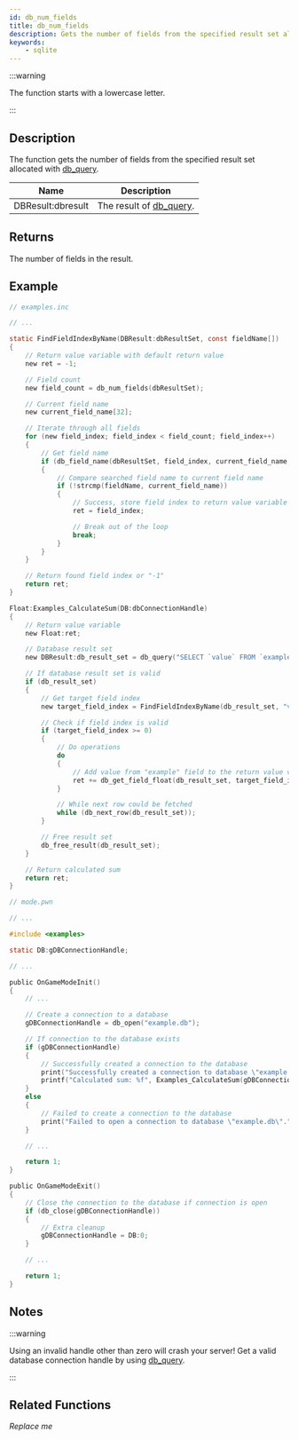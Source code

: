 ```yaml
---
id: db_num_fields
title: db_num_fields
description: Gets the number of fields from the specified result set allocated with `db_query`.
keywords:
    - sqlite
---
```


:::warning

The function starts with a lowercase letter.

:::

## Description

The function gets the number of fields from the specified result set allocated with [db_query](db_query).

| Name              | Description                         |
| ----------------- | ----------------------------------- |
| DBResult:dbresult | The result of [db_query](db_query). |

## Returns

The number of fields in the result.

## Example

```c
// examples.inc

// ...

static FindFieldIndexByName(DBResult:dbResultSet, const fieldName[])
{
    // Return value variable with default return value
    new ret = -1;

    // Field count
    new field_count = db_num_fields(dbResultSet);

    // Current field name
    new current_field_name[32];

    // Iterate through all fields
    for (new field_index; field_index < field_count; field_index++)
    {
        // Get field name
        if (db_field_name(dbResultSet, field_index, current_field_name, sizeof current_field_name))
        {
            // Compare searched field name to current field name
            if (!strcmp(fieldName, current_field_name))
            {
                // Success, store field index to return value variable
                ret = field_index;

                // Break out of the loop
                break;
            }
        }
    }

    // Return found field index or "-1"
    return ret;
}

Float:Examples_CalculateSum(DB:dbConnectionHandle)
{
    // Return value variable
    new Float:ret;

    // Database result set
    new DBResult:db_result_set = db_query("SELECT `value` FROM `examples`");

    // If database result set is valid
    if (db_result_set)
    {
        // Get target field index
        new target_field_index = FindFieldIndexByName(db_result_set, "value");

        // Check if field index is valid
        if (target_field_index >= 0)
        {
            // Do operations
            do
            {
                // Add value from "example" field to the return value variable
                ret += db_get_field_float(db_result_set, target_field_index);
            }

            // While next row could be fetched
            while (db_next_row(db_result_set));
        }

        // Free result set
        db_free_result(db_result_set);
    }

    // Return calculated sum
    return ret;
}
```

```c
// mode.pwn

// ...

#include <examples>

static DB:gDBConnectionHandle;

// ...

public OnGameModeInit()
{
    // ...

    // Create a connection to a database
    gDBConnectionHandle = db_open("example.db");

    // If connection to the database exists
    if (gDBConnectionHandle)
    {
        // Successfully created a connection to the database
        print("Successfully created a connection to database \"example.db\".");
        printf("Calculated sum: %f", Examples_CalculateSum(gDBConnectionHandle));
    }
    else
    {
        // Failed to create a connection to the database
        print("Failed to open a connection to database \"example.db\".");
    }

    // ...

    return 1;
}

public OnGameModeExit()
{
    // Close the connection to the database if connection is open
    if (db_close(gDBConnectionHandle))
    {
        // Extra cleanup
        gDBConnectionHandle = DB:0;
    }

    // ...

    return 1;
}
```

## Notes

:::warning

Using an invalid handle other than zero will crash your server!
Get a valid database connection handle by using [db_query](db_query).

:::

## Related Functions

*Replace me*
